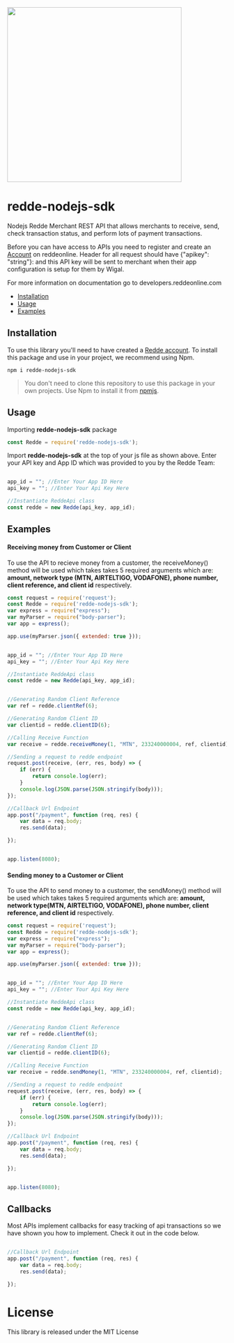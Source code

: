 <img src="https://www.reddeonline.com/assets/images/redde-logo.png" width=400>


# redde-nodejs-sdk
Nodejs Redde Merchant REST API that allows merchants to receive, send, check transaction status, and perform lots of payment transactions.

Before you can have access to APIs you need to register and create an [Account](https://app.reddeonline.com/register) on reddeonline. Header for all request should have {"apikey": "string"}: and this API key will be sent to merchant when their app configuration is setup for them by Wigal.

For more information on documentation go to developers.reddeonline.com

* [Installation](#installation)
* [Usage](#usage)
* [Examples](#examples)

## Installation
To use this library you'll need to have created a [Redde account](https://app.reddeonline.com/register).                     To install this package and use in your project, we recommend using Npm.

```
npm i redde-nodejs-sdk                                                                                        
```

>You don't need to clone this repository to use this package in your own projects. Use Npm to install it from [npmjs](https://www.npmjs.com/package/redde-nodejs-sdk).




## Usage

Importing **redde-nodejs-sdk** package

```js
const Redde = require('redde-nodejs-sdk');

```

Import **redde-nodejs-sdk** at the top of your js file as shown above. Enter your API key and App ID which was provided to you by the Redde Team:

```js

app_id = ""; //Enter Your App ID Here
api_key = ""; //Enter Your Api Key Here

//Instantiate ReddeApi class
const redde = new Redde(api_key, app_id);
``` 


## Examples

#### Receiving money from Customer or Client

To use the API to recieve money from a customer, the receiveMoney() method will be used which takes takes 5 required arguments which are: **amount, network type (MTN, AIRTELTIGO, VODAFONE), phone number, client reference, and client id** respectively.

```js
const request = require('request');
const Redde = require('redde-nodejs-sdk');
var express = require("express");
var myParser = require("body-parser");
var app = express();

app.use(myParser.json({ extended: true }));


app_id = ""; //Enter Your App ID Here
api_key = ""; //Enter Your Api Key Here

//Instantiate ReddeApi class
const redde = new Redde(api_key, app_id);


//Generating Random Client Reference
var ref = redde.clientRef(6);

//Generating Random Client ID
var clientid = redde.clientID(6);

//Calling Receive Function 
var receive = redde.receiveMoney(1, "MTN", 233240000004, ref, clientid);

//Sending a request to redde endpoint
request.post(receive, (err, res, body) => {
    if (err) {
        return console.log(err);
    }
    console.log(JSON.parse(JSON.stringify(body)));
});

//Callback Url Endpoint
app.post("/payment", function (req, res) {
    var data = req.body;
    res.send(data);

});


app.listen(8080);
```


#### Sending money to a Customer or Client

To use the API to send money to a customer, the sendMoney() method will be used which takes takes 5 required arguments which are: **amount, network type(MTN, AIRTELTIGO, VODAFONE), phone number, client reference, and client id** respectively.

```js
const request = require('request');
const Redde = require('redde-nodejs-sdk');
var express = require("express");
var myParser = require("body-parser");
var app = express();

app.use(myParser.json({ extended: true }));


app_id = ""; //Enter Your App ID Here
api_key = ""; //Enter Your Api Key Here

//Instantiate ReddeApi class
const redde = new Redde(api_key, app_id);


//Generating Random Client Reference
var ref = redde.clientRef(6);

//Generating Random Client ID
var clientid = redde.clientID(6);

//Calling Receive Function 
var receive = redde.sendMoney(1, "MTN", 233240000004, ref, clientid);

//Sending a request to redde endpoint
request.post(receive, (err, res, body) => {
    if (err) {
        return console.log(err);
    }
    console.log(JSON.parse(JSON.stringify(body)));
});

//Callback Url Endpoint
app.post("/payment", function (req, res) {
    var data = req.body;
    res.send(data);

});


app.listen(8080);
```

## Callbacks
Most APIs implement callbacks for easy tracking of api transactions so we have shown you how to implement. Check it out in the code below.

```js

//Callback Url Endpoint
app.post("/payment", function (req, res) {
    var data = req.body;
    res.send(data);

});
```

# License
This library is released under the MIT License
